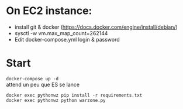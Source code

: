 # On EC2 instance:
- install git & docker (https://docs.docker.com/engine/install/debian/)
- sysctl -w vm.max_map_count=262144
- Edit docker-compose.yml login & password

# Start
`docker-compose up -d`  
attend un peu que ES se lance  

`docker exec pythonwz pip install -r requirements.txt`  
`docker exec pythonwz python warzone.py`  
